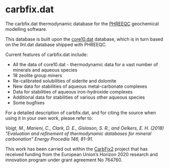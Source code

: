 # carbfix.dat
The carbfix.dat thermodynamic database for the [PHREEQC](https://wwwbrr.cr.usgs.gov/projects/GWC_coupled/phreeqc/) geochemical modelling software.

This database is built upon the [core10.dat](https://github.com/MarcNeveu/IcyDwarf/) database, which is in turn based on the llnl.dat database shipped with PHREEQC.

Current features of carbfix.dat include:
* All the data of core10.dat - thermodynamic data for a vast number of minerals and aqueous species
* 18 zeolite group miners
* Re-calibrated solubilities of siderite and dolomite
* New data for stabilities of aqueous metal-carbonate complexes
* Data for stabilities of aqueous iron-hydroxide complexes
* Additional data for stabilities of various other aqueous species
* Some bugfixes

For a detailed description of carbfix.dat, and for citing the source when using it in your own work, please refer to:

*Voigt, M., Marieni, C., Clark, D. E., Gíslason, S. R., and Oelkers, E. H. (2018) "Evaluation and refinement of thermodynamic databases for mineral carbonation" Energy Procedia 146, 81-91.*

This work has been carried out within the [CarbFix2](http://carbfix.com) project that has received funding from the European Union’s Horizon 2020 research and innovation program under grant agreement No 764760.
